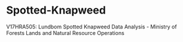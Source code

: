 # Spotted-Knapweed
V17HRA505: Lundbom Spotted Knapweed Data Analysis - Ministry of Forests Lands and Natural Resource Operations
